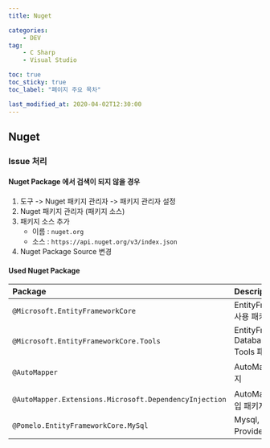 ```yaml
---
title: Nuget

categories:
    - DEV
tag:
    - C Sharp
    - Visual Studio

toc: true
toc_sticky: true
toc_label: "페이지 주요 목차"

last_modified_at: 2020-04-02T12:30:00
---
```


## Nuget ##

### Issue 처리 ###

#### Nuget Package 에서 검색이 되지 않을 경우 ####

1. 도구 -> Nuget 패키지 관리자 -> 패키지 관리자 설정
2. Nuget 패키지 관리자 (패키지 소스)
3. 패키지 소스 추가
    * 이름 : `nuget.org`
    * 소스 : `https://api.nuget.org/v3/index.json`
4. Nuget Package Source 변경

#### Used Nuget Package ####

| Package | Description |
| :--- | :--------------------------------------------------------- |
| `@Microsoft.EntityFrameworkCore` | EntityFrameworkCore 사용 패키지 |
| `@Microsoft.EntityFrameworkCore.Tools` | EntityFrameworkCore Database Migration Tools 패키지 |
| `@AutoMapper` | AutoMapper 사용 패키지 |
| `@AutoMapper.Extensions.Microsoft.DependencyInjection` | AutoMapper 의존성 주입 패키지 |
| `@Pomelo.EntityFrameworkCore.MySql` | Mysql, Mariadb Provider 패키지 |
